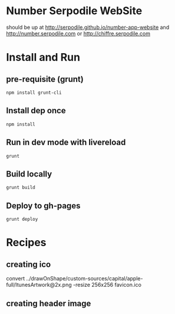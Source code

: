 # Number Serpodile WebSite

should be up at http://serpodile.github.io/number-app-website and http://number.serpodile.com or http://chiffre.serpodile.com

# Install and Run

## pre-requisite (grunt)
```
npm install grunt-cli
```

## Install dep once
```
npm install
````

## Run in dev mode with livereload
```
grunt
```

## Build locally
```
grunt build
```

## Deploy to gh-pages
```
grunt deploy
````


# Recipes

## creating ico
convert ../drawOnShape/custom-sources/capital/apple-full/ItunesArtwork\@2x.png -resize 256x256 favicon.ico

## creating header image
